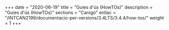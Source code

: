 +++
date        = "2020-06-19"
title       = "Guies d'ús (HowTOs)"
description = "Guies d'ús (HowTOs)"
sections    = "Canigó"
enllac      = "/INTCAN2199/documentacio-per-versions/3.4LTS/3.4.4/how-tos/"
weight      = 1
+++
